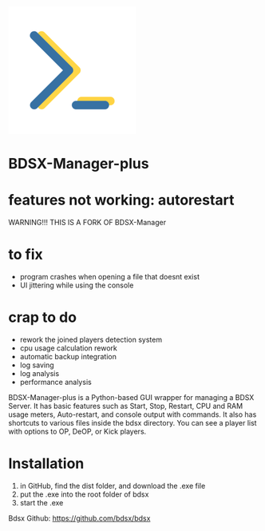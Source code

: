
![](https://github.com/legitbox/BDSX-Manager-plus/blob/master/bdsxmp.png?raw=true) 
# BDSX-Manager-plus
# features not working: autorestart

 WARNING!!! THIS IS A FORK OF BDSX-Manager
 
 # to fix
  - program crashes when opening a file that doesnt exist
  - UI jittering while using the console
 
 # crap to do
  - rework the joined players detection system
  - cpu usage calculation rework
  - automatic backup integration
  - log saving
  - log analysis
  - performance analysis


BDSX-Manager-plus is a Python-based GUI wrapper for managing a BDSX Server. It has basic features such as Start, Stop, Restart, CPU and RAM usage meters, Auto-restart, and console output with commands. It also has shortcuts to various files inside the bdsx directory. You can see a player list with options to OP, DeOP, or Kick players.

# Installation
 1. in GitHub, find the dist folder, and download the .exe file
 2. put the .exe into the root folder of bdsx
 3. start the .exe

Bdsx Github: https://github.com/bdsx/bdsx


